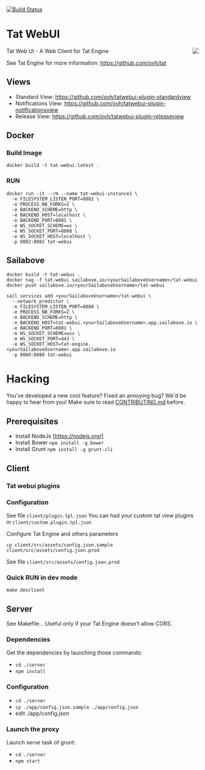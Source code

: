 [![Build Status](https://travis-ci.org/ovh/tatwebui.svg?branch=master)](https://travis-ci.org/ovh/tatwebui)

# Tat WebUI

<img align="right" src="https://raw.githubusercontent.com/ovh/tat/master/tat.png">

Tat Web UI - A Web Client for Tat Engine

See Tat Engine for more information: https://github.com/ovh/tat

## Views

- Standard View: https://github.com/ovh/tatwebui-plugin-standardview
- Notifications View: https://github.com/ovh/tatwebui-plugin-notificationsview
- Release View: https://github.com/ovh/tatwebui-plugin-releaseview


## Docker
### Build Image

```
docker build -t tat-webui:latest .
```

### RUN
```
docker run -it --rm --name tat-webui-instance1 \
  -e FILESYSTEM_LISTEN_PORT=8082 \
  -e PROCESS_NB_FORKS=2 \
  -e BACKEND_SCHEME=http \
  -e BACKEND_HOST=localhost \
  -e BACKEND_PORT=8081 \
  -e WS_SOCKET_SCHEME=ws \
  -e WS_SOCKET_PORT=8080 \
  -e WS_SOCKET_HOST=localhost \
  -p 8082:8082 tat-webui
```

## Sailabove

```
docker build -t tat-webui .
docker tag -f tat-webui sailabove.io/<yourSailaboveUsername>/tat-webui
docker push sailabove.io/<yourSailaboveUsername>/tat-webui

sail services add <yourSailaboveUsername>/tat-webui \
  --network predictor \
  -e FILESYSTEM_LISTEN_PORT=8080 \
  -e PROCESS_NB_FORKS=2 \
  -e BACKEND_SCHEME=http \
  -e BACKEND_HOST=tat-webui.<yourSailaboveUsername>.app.sailabove.io \
  -e BACKEND_PORT=8081 \
  -e WS_SOCKET_SCHEME=wss \
  -e WS_SOCKET_PORT=443 \
  -e WS_SOCKET_HOST=tat-engine.<yourSailaboveUsername>.app.sailabove.io
  -p 8080:8080 tat-webui
```


# Hacking

You've developed a new cool feature? Fixed an annoying bug? We'd be happy
to hear from you! Make sure to read [CONTRIBUTING.md](./CONTRIBUTING.md) before.

## Prerequisites
- Install NodeJs [https://nodejs.org/]
- Install Bower ``` npm install -g bower ```
- Install Grunt ```npm install -g grunt-cli```

## Client

### Tat webui plugins

### Configuration

See file ```client/plugin.tpl.json```
You can had your custom tat view plugins in ```client/custom.plugin.tpl.json```

Configure Tat Engine and others parameters

```
cp client/src/assets/config.json.sample client/src/assets/config.json.prod
```
See file ```client/src/assets/config.json.prod```

### Quick RUN in dev mode

```
make devclient
```

## Server

See Makefile... Useful only if your Tat Engine doesn't allow CORS.

### Dependencies
Get the dependencies by launching those commands:

-  ```cd ./server```
-  ```npm install```

### Configuration

-  ```cd ./server```
-  ```cp ./app/config.json.sample ./app/config.json```
-  edit ./app/config.json

### Launch the proxy
Launch *serve* task of grunt:

-  ```cd ./server```
-  ```npm start```
